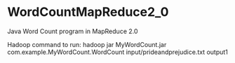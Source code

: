 # WordCountMapReduce2_0
Java Word Count program in MapReduce 2.0

Hadoop command to run: hadoop jar MyWordCount.jar com.example.MyWordCount.WordCount input/prideandprejudice.txt output1
